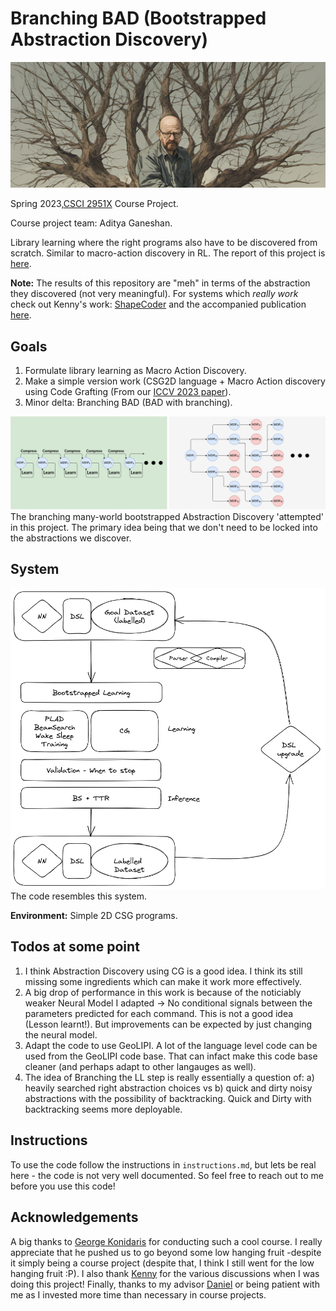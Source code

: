 # Branching BAD (Bootstrapped Abstraction Discovery)

![BAD](./assets/branching_bad_banner.png)

Spring 2023,[CSCI 2951X](https://cs.brown.edu/courses/cs2951x/) Course Project.

Course project team: Aditya Ganeshan.

Library learning where the right programs also have to be discovered from scratch. Similar to macro-action discovery in RL. The report of this project is [here](./assets/CSCI_2951X_Library_Learning.pdf).

**Note:** The results of this repository are "meh" in terms of the abstraction they discovered (not very meaningful). For systems which *really work* check out Kenny's work: [ShapeCoder](https://github.com/rkjones4/ShapeCoder.git) and the accompanied publication [here](https://arxiv.org/abs/2305.05661).

## Goals

1) Formulate library learning as Macro Action Discovery.
2) Make a simple version work (CSG2D language + Macro Action discovery using Code Grafting (From our [ICCV 2023 paper](https://arxiv.org/abs/2309.14972)).
3) Minor delta: Branching BAD (BAD with branching).

![BAD](./assets/branching_manyworlds.png)
The branching many-world bootstrapped Abstraction Discovery 'attempted' in this project. The primary idea being that we don't need to be locked into the abstractions we discover.

## System

![System](./assets/system.png)
The code resembles this system.

**Environment:** Simple 2D CSG programs.

## Todos at some point

1) I think Abstraction Discovery using CG is a good idea. I think its still missing some ingredients which can make it work more effectively.
2) A big drop of performance in this work is because of the noticiably weaker Neural Model I adapted -> No conditional signals between the parameters predicted for each command. This is not a good idea (Lesson learnt!). But improvements can be expected by just changing the neural model.
3) Adapt the code to use GeoLIPI. A lot of the language level code can be used from the GeoLIPI code base. That can infact make this code base cleaner (and perhaps adapt to other langauges as well).
4) The idea of Branching the LL step is really essentially a question of: a) heavily searched right abstraction choices vs b) quick and dirty noisy abstractions with the possibility of backtracking. Quick and Dirty with backtracking seems more deployable.

## Instructions

To use the code follow the instructions in `instructions.md`, but lets be real here - the code is not very well documented. So feel free to reach out to me before you use this code!

## Acknowledgements

A big thanks to [George Konidaris](https://cs.brown.edu/people/gdk/) for conducting such a cool course. I really appreciate that he pushed us to go beyond some low hanging fruit -despite it simply being a course project (despite that, I think I still went for the low hanging fruit :P). I also thank [Kenny](https://rkjones4.github.io/) for the various discussions when I was doing this project! Finally, thanks to my advisor [Daniel](https://dritchie.github.io/) or being patient with me as I invested more time than necessary in course projects.
